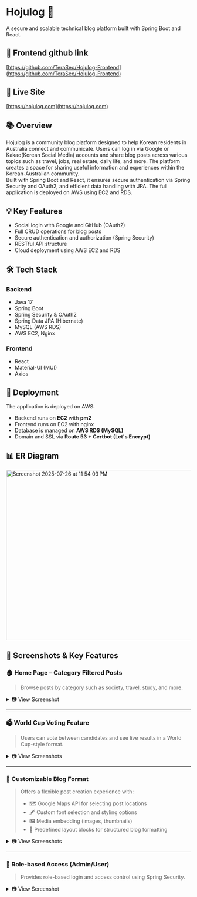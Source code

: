 # Hojulog 📝  
A secure and scalable technical blog platform built with Spring Boot and React.

## 🔗 Frontend github link
[https://github.com/TeraSeo/Hojulog-Frontend](https://github.com/TeraSeo/Hojulog-Frontend)

## 🔗 Live Site  
[https://hojulog.com](https://hojulog.com)

## 📚 Overview  
Hojulog is a community blog platform designed to help Korean residents in Australia connect and communicate. Users can log in via Google or Kakao(Korean Social Media) accounts and share blog posts across various topics such as travel, jobs, real estate, daily life, and more. The platform creates a space for sharing useful information and experiences within the Korean-Australian community.  
Built with Spring Boot and React, it ensures secure authentication via Spring Security and OAuth2, and efficient data handling with JPA. The full application is deployed on AWS using EC2 and RDS.

## 💡 Key Features  
- Social login with Google and GitHub (OAuth2)
- Full CRUD operations for blog posts
- Secure authentication and authorization (Spring Security)
- RESTful API structure
- Cloud deployment using AWS EC2 and RDS

## 🛠️ Tech Stack  

### Backend  
- Java 17  
- Spring Boot  
- Spring Security & OAuth2  
- Spring Data JPA (Hibernate)  
- MySQL (AWS RDS)  
- AWS EC2, Nginx  

### Frontend  
- React  
- Material-UI (MUI)  
- Axios  

## 🚀 Deployment  
The application is deployed on AWS:  
- Backend runs on **EC2** with **pm2**
- Frontend runs on EC2 with nginx
- Database is managed on **AWS RDS (MySQL)**  
- Domain and SSL via **Route 53 + Certbot (Let's Encrypt)**

## 📊 ER Diagram
<img width="948" height="463" alt="Screenshot 2025-07-26 at 11 54 03 PM" src="https://github.com/user-attachments/assets/bf4ae560-cb7d-4036-972c-14393150450f" />

## 📸 Screenshots & Key Features

### 🏠 Home Page – Category Filtered Posts
> Browse posts by category such as society, travel, study, and more.

<details>
  <summary>📷 View Screenshot</summary>
  
  <img width="1512" height="759" alt="Home Screenshot" src="https://github.com/user-attachments/assets/281c7f75-0434-4f5c-8a5b-bf660105fa9e" />
</details>

---

### 🗳 World Cup Voting Feature
> Users can vote between candidates and see live results in a World Cup-style format.

<details>
  <summary>📷 View Screenshots</summary>
  
  <img width="1512" height="757" alt="Voting 1" src="https://github.com/user-attachments/assets/b110fdbe-9e71-42a8-a2f1-9316dfe6d039" />
  <img width="1512" height="750" alt="Voting 2" src="https://github.com/user-attachments/assets/82f809df-d5c1-4c67-9a4e-c7643a7a5604" />
</details>

---

### 🧩 Customizable Blog Format
> Offers a flexible post creation experience with:
> - 🗺 Google Maps API for selecting post locations  
> - 🖋 Custom font selection and styling options  
> - 🖼 Media embedding (images, thumbnails)  
> - 🧱 Predefined layout blocks for structured blog formatting  

<details>
  <summary>📷 View Screenshots</summary>
  
  <img width="1505" height="756" alt="Editor 1" src="https://github.com/user-attachments/assets/3b889a02-7d8d-4a05-b32d-4df67757f11c" />
  <img width="1506" height="758" alt="Editor 2" src="https://github.com/user-attachments/assets/ab527b31-8da9-445d-8fda-47a5e7b121f4" />
  <img width="1412" height="746" alt="Editor 3" src="https://github.com/user-attachments/assets/7e52257c-c288-4d7b-818a-6e25bb1b5684" />
  <img width="1238" height="738" alt="Editor 4" src="https://github.com/user-attachments/assets/f5048081-dd8c-4dd9-9dcb-375b6a718912" />
</details>

---

### 🔐 Role-based Access (Admin/User)
> Provides role-based login and access control using Spring Security.

<details>
  <summary>📷 View Screenshot</summary>

  <img width="1509" height="754" alt="Login Screenshot" src="https://github.com/user-attachments/assets/4bc15cb4-d52f-4edf-918c-22a03d7924ce" />
</details>
